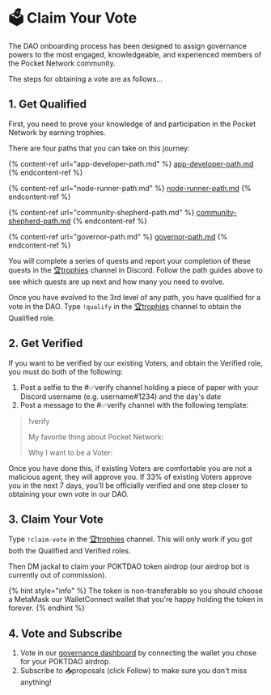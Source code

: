 # 🗳 Claim Your Vote

The DAO onboarding process has been designed to assign governance powers to the most engaged, knowledgeable, and experienced members of the Pocket Network community.

The steps for obtaining a vote are as follows...

## 1. Get Qualified

First, you need to prove your knowledge of and participation in the Pocket Network by earning trophies.

There are four paths that you can take on this journey:

{% content-ref url="app-developer-path.md" %}
[app-developer-path.md](app-developer-path.md)
{% endcontent-ref %}

{% content-ref url="node-runner-path.md" %}
[node-runner-path.md](node-runner-path.md)
{% endcontent-ref %}

{% content-ref url="community-shepherd-path.md" %}
[community-shepherd-path.md](community-shepherd-path.md)
{% endcontent-ref %}

{% content-ref url="governor-path.md" %}
[governor-path.md](governor-path.md)
{% endcontent-ref %}

You will complete a series of quests and report your completion of these quests in the [🏆trophies](https://discord.com/channels/553741558869131266/763504639299289138) channel in Discord. Follow the path guides above to see which quests are up next and how many you need to evolve.

Once you have evolved to the 3rd level of any path, you have qualified for a vote in the DAO. Type `!qualify` in the [🏆trophies](https://discord.com/channels/553741558869131266/763504639299289138) channel to obtain the Qualified role.

## 2. Get Verified

If you want to be verified by our existing Voters, and obtain the Verified role, you must do both of the following:

1. Post a selfie to the #✅verify channel holding a piece of paper with your Discord username (e.g. username#1234) and the day's date
2. Post a message to the #✅verify channel with the following template:

> !verify
> 
> My favorite thing about Pocket Network:
> 
> Why I want to be a Voter:
> 

Once you have done this, if existing Voters are comfortable you are not a malicious agent, they will approve you. If 33% of existing Voters approve you in the next 7 days, you'll be officially verified and one step closer to obtaining your own vote in our DAO.

## 3. Claim Your Vote

Type `!claim-vote` in the [🏆trophies](https://discord.com/channels/553741558869131266/763504639299289138) channel. This will only work if you got both the Qualified and Verified roles.

Then DM jackal to claim your POKTDAO token airdrop (our airdrop bot is currently out of commission). 

{% hint style="info" %}
The token is non-transferable so you should choose a MetaMask our WalletConnect wallet that you're happy holding the token in forever.
{% endhint %}

## 4. Vote and Subscribe

1. Vote in our [governance dashboard](https://gov.pokt.network) by connecting the wallet you chose for your POKTDAO airdrop.
2. Subscribe to 📥proposals (click Follow) to make sure you don't miss anything!
